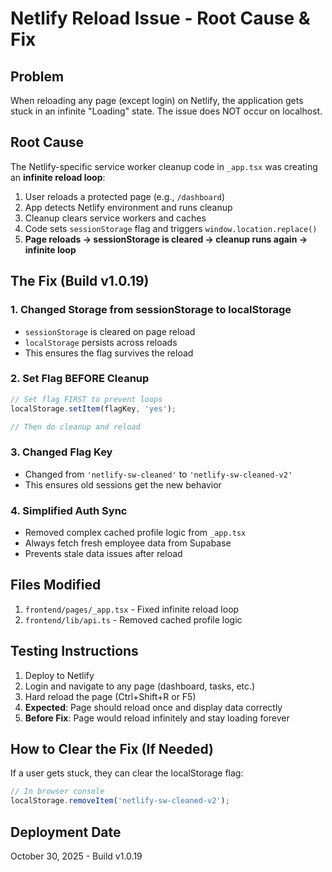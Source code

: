 # Netlify Reload Issue - Root Cause & Fix

## Problem
When reloading any page (except login) on Netlify, the application gets stuck in an infinite "Loading" state. The issue does NOT occur on localhost.

## Root Cause
The Netlify-specific service worker cleanup code in `_app.tsx` was creating an **infinite reload loop**:

1. User reloads a protected page (e.g., `/dashboard`)
2. App detects Netlify environment and runs cleanup
3. Cleanup clears service workers and caches
4. Code sets `sessionStorage` flag and triggers `window.location.replace()`
5. **Page reloads → sessionStorage is cleared → cleanup runs again → infinite loop**

## The Fix (Build v1.0.19)

### 1. Changed Storage from sessionStorage to localStorage
- `sessionStorage` is cleared on page reload
- `localStorage` persists across reloads
- This ensures the flag survives the reload

### 2. Set Flag BEFORE Cleanup
```typescript
// Set flag FIRST to prevent loops
localStorage.setItem(flagKey, 'yes');

// Then do cleanup and reload
```

### 3. Changed Flag Key
- Changed from `'netlify-sw-cleaned'` to `'netlify-sw-cleaned-v2'`
- This ensures old sessions get the new behavior

### 4. Simplified Auth Sync
- Removed complex cached profile logic from `_app.tsx`
- Always fetch fresh employee data from Supabase
- Prevents stale data issues after reload

## Files Modified
1. `frontend/pages/_app.tsx` - Fixed infinite reload loop
2. `frontend/lib/api.ts` - Removed cached profile logic

## Testing Instructions
1. Deploy to Netlify
2. Login and navigate to any page (dashboard, tasks, etc.)
3. Hard reload the page (Ctrl+Shift+R or F5)
4. **Expected**: Page should reload once and display data correctly
5. **Before Fix**: Page would reload infinitely and stay loading forever

## How to Clear the Fix (If Needed)
If a user gets stuck, they can clear the localStorage flag:
```javascript
// In browser console
localStorage.removeItem('netlify-sw-cleaned-v2');
```

## Deployment Date
October 30, 2025 - Build v1.0.19
